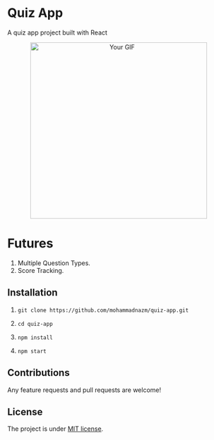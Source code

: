# Quiz App

A quiz app project built with React

<p align="center">
  <img src="https://github.com/mohammadnazm/quiz-app/assets/63538356/6487e59d-e8ff-49e1-8b0a-621d5f2c7c6f" alt="Your GIF" width="400" />
</p>

# Futures
1. Multiple Question Types.
2. Score Tracking.

## Installation

1. `git clone https://github.com/mohammadnazm/quiz-app.git`

2. `cd quiz-app`

3. `npm install`

4. `npm start`

## Contributions

Any feature requests and pull requests are welcome!

## License

The project is under [MIT license](https://choosealicense.com/licenses/mit/).
